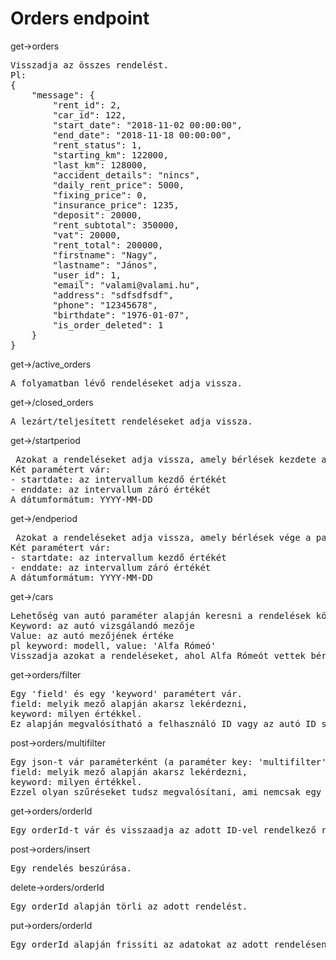 <h1>Orders endpoint</h1>

<p>get->orders</p>

<pre>
Visszadja az összes rendelést.
Pl:
{
    "message": {
        "rent_id": 2,
        "car_id": 122,
        "start_date": "2018-11-02 00:00:00",
        "end_date": "2018-11-18 00:00:00",
        "rent_status": 1,
        "starting_km": 122000,
        "last_km": 128000,
        "accident_details": "nincs",
        "daily_rent_price": 5000,
        "fixing_price": 0,
        "insurance_price": 1235,
        "deposit": 20000,
        "rent_subtotal": 350000,
        "vat": 20000,
        "rent_total": 200000,
        "firstname": "Nagy",
        "lastname": "János",
        "user_id": 1,
        "email": "valami@valami.hu",
        "address": "sdfsdfsdf",
        "phone": "12345678",
        "birthdate": "1976-01-07",
        "is_order_deleted": 1
    }
}</pre>

<p>get->/active_orders</p>
<pre>A folyamatban lévő rendeléseket adja vissza.</pre>

<p>get->/closed_orders</p>
<pre>A lezárt/teljesített rendeléseket adja vissza.</pre>

<p>get->/startperiod</p>
<pre> Azokat a rendeléseket adja vissza, amely bérlések kezdete a paraméterek közötti intervallumban van.
Két paramétert vár:
- startdate: az intervallum kezdő értékét
- enddate: az intervallum záró értékét
A dátumformátum: YYYY-MM-DD
</pre>

<p>get->/endperiod</p>
<pre> Azokat a rendeléseket adja vissza, amely bérlések vége a paraméterek közötti intervallumban van.
Két paramétert vár:
- startdate: az intervallum kezdő értékét
- enddate: az intervallum záró értékét
A dátumformátum: YYYY-MM-DD
</pre>

<p>get->/cars</p>
<pre>Lehetőség van autó paraméter alapján keresni a rendelések között. A filter metódushoz hasonlóan működik, két paramétert vár:
Keyword: az autó vizsgálandó mezője
Value: az autó mezőjének értéke
pl keyword: modell, value: 'Alfa Rómeó'
Visszadja azokat a rendeléseket, ahol Alfa Rómeót vettek bérbe.
</pre>

<p>get->orders/filter</p>
<pre>Egy 'field' és egy 'keyword' paramétert vár.
field: melyik mező alapján akarsz lekérdezni,
keyword: milyen értékkel.
Ez alapján megvalósítható a felhasználó ID vagy az autó ID szerinti keresés is.</pre>

<p>post->orders/multifilter</p>
<pre>Egy json-t vár paraméterként (a paraméter key: 'multifilter', form-dataként), amely 'field' és egy 'keyword' tulajdonságokat tartalmaz.
field: melyik mező alapján akarsz lekérdezni,
keyword: milyen értékkel.
Ezzel olyan szűréseket tudsz megvalósítani, ami nemcsak egy szempont szerint keres, hanem több feltétellel tovább szűkíted a találati listát.</pre>

<p>get->orders/orderId</p>
<pre>Egy orderId-t vár és visszaadja az adott ID-vel rendelkező rendelést.</pre>

<p>post->orders/insert</p>
<pre>Egy rendelés beszúrása.</pre>

<p>delete->orders/orderId</p>
<pre>Egy orderId alapján törli az adott rendelést.</pre>

<p>put->orders/orderId</p>
<pre>Egy orderId alapján frissíti az adatokat az adott rendelésen.</pre>



